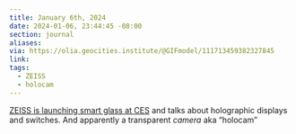 ```yaml
---
title: January 6th, 2024
date: 2024-01-06, 23:44:45 -08:00
section: journal
aliases: 
via: https://olia.geocities.institute/@GIFmodel/111713459382327845
link: 
tags:
  - ZEISS
  - holocam
---
```

[ZEISS is launching smart glass at CES](https://www.zeiss.com/corporate/en/about-zeiss/present/newsroom/press-releases/2023/microoptics-ces.html)  and talks about holographic displays and switches. And apparently a transparent _camera_ aka “holocam”
